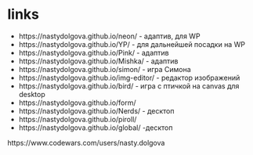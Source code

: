 # links
<ul>
  <li>https://nastydolgova.github.io/neon/ - адаптив, для WP </>
  <li>https://nastydolgova.github.io/YP/ - для дальнейшей посадки на WP</>
  <li>https://nastydolgova.github.io/Pink/ - адаптив </>
  <li>https://nastydolgova.github.io/Mishka/ - адаптив </li>
  <li>https://nastydolgova.github.io/simon/ - игра Симона</li>
  <li>https://nastydolgova.github.io/img-editor/ - редактор изображений</li>
  <li>https://nastydolgova.github.io/bird/ - игра с птичкой на canvas для desktop </li>
  <li>https://nastydolgova.github.io/form/</li>
  <li>https://nastydolgova.github.io/Nerds/ - десктоп</li>
  <li>https://nastydolgova.github.io/piroll/</li>
  <li>https://nastydolgova.github.io/global/ -десктоп</li>

</ul>
https://www.codewars.com/users/nasty.dolgova
